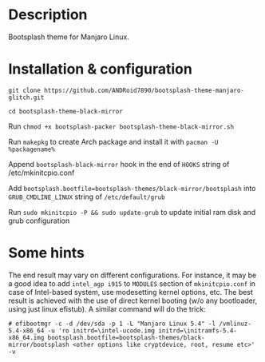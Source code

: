 # Description
Bootsplash theme for Manjaro Linux. 

# Installation & configuration

`git clone https://github.com/ANDRoid7890/bootsplash-theme-manjaro-glitch.git`

`cd bootsplash-theme-black-mirror` 

Run `chmod +x bootsplash-packer bootsplash-theme-black-mirror.sh`  

Run `makepkg` to create Arch package and install it with `pacman -U %packagename%`

Append `bootsplash-black-mirror` hook in the end of `HOOKS` string of /etc/mkinitcpio.conf

Add `bootsplash.bootfile=bootsplash-themes/black-mirror/bootsplash` into `GRUB_CMDLINE_LINUX` string of `/etc/default/grub`

Run `sudo mkinitcpio -P && sudo update-grub` to update initial ram disk and grub configuration


# Some hints

The end result may vary on different configurations. For instance, it may be a good idea to add `intel_agp i915` to `MODULES` section of `mkinitcpio.conf` in case of Intel-based system, use modesetting kernel options, etc. The best result is achieved with the use of direct kernel booting (w/o any bootloader, using just linux efistub). A similar command will do the trick:

`# efibootmgr -c -d /dev/sda -p 1 -L "Manjaro Linux 5.4" -l /vmlinuz-5.4-x86_64 -u 'ro initrd=\intel-ucode.img initrd=\initramfs-5.4-x86_64.img bootsplash.bootfile=bootsplash-themes/black-mirror/bootsplash <other options like cryptdevice, root, resume etc>' -v`
